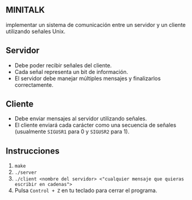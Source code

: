 <h2>MINITALK</h2>
<p>implementar un sistema de comunicación entre un servidor y un cliente utilizando señales Unix.</p>
<h2>Servidor</h2>
<ul>
    <li>Debe poder recibir señales del cliente.</li>
    <li>Cada señal representa un bit de información.</li>
    <li>El servidor debe manejar múltiples mensajes y finalizarlos correctamente.</li>
</ul>

<h2>Cliente</h2>
<ul>
    <li>Debe enviar mensajes al servidor utilizando señales.</li>
    <li>El cliente enviará cada carácter como una secuencia de señales (usualmente <code>SIGUSR1</code> para 0 y <code>SIGUSR2</code> para 1).</li>
</ul>

<h2>Instrucciones</h2>

<ol>
    <li><code>make</code></li>
    <li><code>./server</code></li>
    <li><code>./client &lt;nombre del servidor&gt; &lt;"cualquier mensaje que quieras escribir en cadenas"&gt;</code></li>
    <li>Pulsa <code>Control + Z</code> en tu teclado para cerrar el programa.</li>
</ol>
